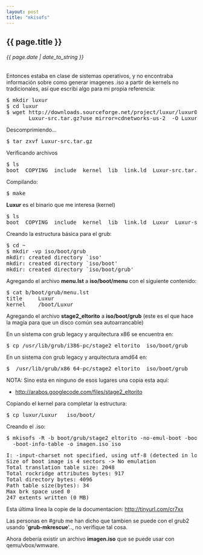 ```yaml
---
layout: post
title: "mkisofs"
---
```


## {{ page.title }}
###### {{ page.date | date_to_string }}

Entonces estaba en clase de sistemas operativos, y no encontraba información sobre como generar imagenes .iso a partir de kernels no tradicionales, así que escribí algo para mi propia referencia:

<pre class="sh_sh">
$ mkdir luxur
$ cd luxur
$ wget http://downloads.sourceforge.net/project/luxur/luxur0.0.1/
       Luxur-src.tar.gz?use_mirror=cdnetworks-us-2  -O Luxur-src.tar.gz
</pre>

Descomprimiendo...

<pre class="sh_sh">
$ tar zxvf Luxur-src.tar.gz
</pre>

Verificando archivos

<pre class="sh_sh">
$ ls
boot  COPYING  include  kernel  lib  link.ld  Luxur-src.tar.gz  Makefile
</pre>

Compilando:

<pre class="sh_sh">
$ make
</pre>

**Luxur** es el binario que me interesa (kernel)

<pre class="sh_sh">
$ ls
boot  COPYING  include  kernel  lib  link.ld  Luxur  Luxur-src.tar.gz  Makefile
</pre>

Creando la estructura básica para el grub:

<pre class="sh_sh">
$ cd ~
$ mkdir -vp iso/boot/grub
mkdir: created directory `iso'
mkdir: created directory `iso/boot'
mkdir: created directory `iso/boot/grub'
</pre>

Agregando el archivo **menu.lst** a **iso/boot/menu** con el siguiente contenido:

<pre class="sh_sh">
$ cat b/boot/grub/menu.lst
title     Luxur
kernel    /boot/Luxur
</pre>

Agregando el archivo **stage2_eltorito** a **iso/boot/grub** (este es el que hace la magia para que un disco común sea autoarrancable)

En un sistema con grub legacy y arquitectura x86 se encuentra en:

<pre class="sh_sh">
$ cp /usr/lib/grub/i386-pc/stage2_eltorito  iso/boot/grub
</pre>

En un sistema con grub legacy y arquitectura amd64 en:

<pre class="sh_sh">
$  /usr/lib/grub/x86_64-pc/stage2_eltorito  iso/boot/grub
</pre>

NOTA: Sino esta en ninguno de esos lugares una copia esta aquí:

- <http://arabos.googlecode.com/files/stage2_eltorito>

Copiando el kernel para completar la estructura:

<pre class="sh_sh">
$ cp luxur/Luxur   iso/boot/
</pre>

Creando el .iso:

<pre class="sh_sh">
$ mkisofs -R -b boot/grub/stage2_eltorito -no-emul-boot -boot-load-size 4 \
  -boot-info-table -o imagen.iso iso
</pre>

<pre class="sh_log">
I: -input-charset not specified, using utf-8 (detected in locale settings)
Size of boot image is 4 sectors -> No emulation
Total translation table size: 2048
Total rockridge attributes bytes: 917
Total directory bytes: 4096
Path table size(bytes): 34
Max brk space used 0
247 extents written (0 MB)
</pre>

Esta última linea la copie de la documentacion: <http://tinyurl.com/cr7xx>

Las personas en #grub me han dicho que tambien se puede con el grub2 usando '**grub-mkrescue**'.., no verifique tal cosa.

Ahora debería existir un archivo **imagen.iso** que se puede usar con qemu/vbox/wmware.
